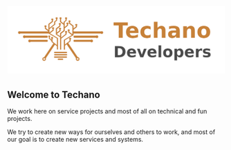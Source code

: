 # [![techano-github][]](Techano)

## Welcome to Techano

We work here on service projects and most of all on technical and fun projects.

We try to create new ways for ourselves and others to work, and most of our goal is to create new services and systems.

[techano-github]: github.png
